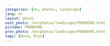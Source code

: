 ```yaml
---
categories: [en, photos, landscape]
lang: en
layout: photo
next_photo: /en/photos/landscape/P0000368.html
picname: P0000406
prev_photo: /en/photos/landscape/P0000405.html
tags: [Bush, Oryx]
---
```

